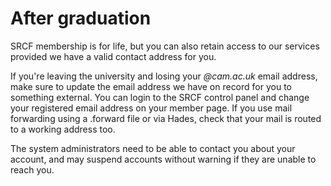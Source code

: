 After graduation
================

SRCF membership is for life, but you can also retain access to our
services provided we have a valid contact address for you.

If you\'re leaving the university and losing your *\@cam.ac.uk* email
address, make sure to update the email address we have on record for you
to something external. You can login to the SRCF control panel and
change your registered email address on your member page. If you use
mail forwarding using a .forward file or via Hades, check that your mail
is routed to a working address too.

The system administrators need to be able to contact you about your
account, and may suspend accounts without warning if they are unable to
reach you.
